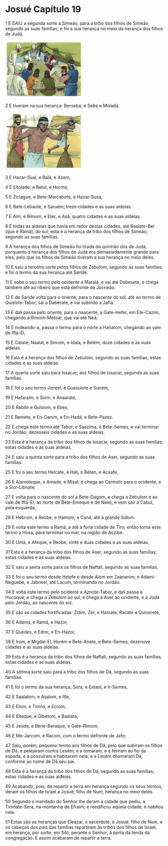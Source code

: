 # Josué Capítulo 19

1	E SAIU a segunda sorte a Simeão, para a tribo dos filhos de Simeão, segundo as suas famílias; e foi a sua herança no meio da herança dos filhos de Judá.

![](.img/06_Jo_19_01_RG.jpg)

2	E tiveram na sua herança: Berseba, e Seba e Moladá.

![](.img/06_Jo_19_02_RG.jpg)

3	E Hazar-Sual, e Balá, e Azem,

4	E Eltolade, e Betul, e Hormá,

5	E Ziclague, e Bete-Marcabote, e Hazar-Susa,

6	E Bete-Lebaote, e Saruém; treze cidades e as suas aldeias.

7	E Aim, e Rimom, e Eter, e Asã; quatro cidades e as suas aldeias.

8	E todas as aldeias que havia em redor destas cidades, até Baalate-Ber (que é Ramá), do sul; esta é a herança da tribo dos filhos de Simeão, segundo as suas famílias.

9	A herança dos filhos de Simeão foi tirada do quinhão dos de Judá, porquanto a herança dos filhos de Judá era demasiadamente grande para eles; pelo que os filhos de Simeão tiveram a sua herança no meio deles.

10	E saiu a terceira sorte pelos filhos de Zebulom, segundo as suas famílias; e foi o termo da sua herança até Saride.

11	E sobe o seu termo pelo ocidente a Maralá, e vai até Dabesete, e chega também até ao ribeiro que está defronte de Jocneão.

12	E de Saride volta para o oriente, para o nascente do sol, até ao termo de Quislote-Tabor, sai a Daberate, e vai subindo a Jafia.

13	E dali passa pelo oriente, para o nascente, a Gate-Hefer, em Ete-Cazim, chegando a Rimom-Metoar, que vai até Neá;

14	E rodeando-a, passa o termo para o norte a Hanatom, chegando ao vale de Iftá-El,

15	E Catate, Naalal, e Sinrom, e Idala, e Belém; doze cidades e as suas aldeias.

16	Esta é a herança dos filhos de Zebulom, segundo as suas famílias; estas cidades e as suas aldeias.

17	A quarta sorte saiu para Issacar; aos filhos de Issacar, segundo as suas famílias.

18	E foi o seu termo Jizreel, e Quesulote e Suném,

19	E Hafaraim, e Siom, e Anaarate,

20	E Rabite e Quisiom, e Ebes,

21	E Remete, e En-Ganim, e En-Hadá, e Bete-Pazez.

22	E chega este termo até Tabor, e Saazima, e Bete-Semes; e vai terminar no Jordão; dezesseis cidades e as suas aldeias.

23	Esta é a herança da tribo dos filhos de Issacar, segundo as suas famílias; estas cidades e as suas aldeias.

24	E saiu a quinta sorte para a tribo dos filhos de Aser, segundo as suas famílias.

25	E foi o seu termo Helcate, e Hali, e Béten, e Acsafe,

26	E Alameleque, e Amade, e Misal; e chega ao Carmelo para o ocidente, e a Sior-Libnate;

27	E volta para o nascente do sol a Bete-Dagom, e chega a Zebulom e ao vale de Iftá-El, ao norte de Bete-Emeque e de Neiel, e vem sair a Cabul, pela esquerda,

28	E Hebrom, e Reobe, e Hamom, e Caná, até à grande Sidom.

29	E volta este termo a Ramá, e até à forte cidade de Tiro; então torna este termo a Hosa, para terminar no mar, na região de Aczibe.

30	E Umá, e Afeque, e Reobe; vinte e duas cidades e as suas aldeias.

31	Esta é a herança da tribo dos filhos de Aser, segundo as suas famílias; estas cidades e as suas aldeias.

32	E saiu a sexta sorte para os filhos de Naftali, segundo as suas famílias.

33	E foi o seu termo desde Helefe e desde Alom em Zaananim, e Adami-Neguebe, e Jabneel, até Lacum, terminando no Jordão.

34	E volta este termo pelo ocidente a Aznote-Tabor, e dali passa a Hucoque; e chega a Zebulom ao sul, e chega a Aser ao ocidente, e a Judá pelo Jordão, ao nascente do sol.

35	E são as cidades fortificadas: Zidim, Zer, e Hamate, Racate e Quinerete,

36	E Adama, e Ramá, e Hazor,

37	E Quedes, e Edrei, e En-Hazor,

38	E Irom, e Migdal-El, Horém e Bete-Anate, e Bete-Semes; dezenove cidades e as suas aldeias.

39	Esta é a herança da tribo dos filhos de Naftali, segundo as suas famílias; estas cidades e as suas aldeias.

40	A sétima sorte saiu para a tribo dos filhos de Dã, segundo as suas famílias.

41	E foi o termo da sua herança, Sora, e Estaol, e Ir-Semes,

42	E Saalabim, e Aijalom, e Itla,

43	E Elom, e Timna, e Ecrom,

44	E Elteque, e Gibetom, e Baalate,

45	E Jeúde, e Bene-Beraque, e Gate-Rimom,

46	E Me-Jarcom, e Racom, com o termo defronte de Jafo;

47	Saiu, porém, pequeno termo aos filhos de Dã, pelo que subiram os filhos de Dã, e pelejaram contra Lesém, e a tomaram, e a feriram ao fio da espada, e a possuíram e habitaram nela; e a Lesém chamaram Dã, conforme ao nome de Dã seu pai.

48	Esta é a herança da tribo dos filhos de Dã, segundo as suas famílias; estas cidades e as suas aldeias.

49	Acabando, pois, de repartir a terra em herança segundo os seus termos, deram os filhos de Israel a Josué, filho de Num, herança no meio deles.

50	Segundo o mandado do Senhor lhe deram a cidade que pediu, a Timnate-Sera, na montanha de Efraim; e reedificou aquela cidade, e habitou nela.

51	Estas são as heranças que Eleazar, o sacerdote, e Josué, filho de Num, e os cabeças dos pais das famílias repartiram às tribos dos filhos de Israel, em herança, por sorte, em Siló, perante o Senhor, à porta da tenda da congregação. E assim acabaram de repartir a terra.

